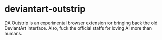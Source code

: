 # deviantart-outstrip
DA Outstrip is an experimental browser extension for bringing back the old DeviantArt interface. Also, fuck the official staffs for loving AI more than humans.
